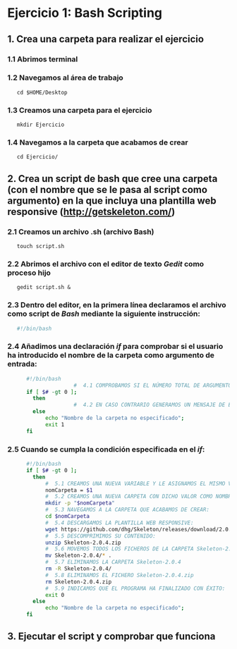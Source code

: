 # Ejercicio 1: Bash Scripting



## 1. Crea una carpeta para realizar el ejercicio

   

  ### 1.1 Abrimos terminal

  ### 1.2 Navegamos al área de trabajo

```
   cd $HOME/Desktop
```

  ### 1.3 Creamos una carpeta para el ejercicio

```
   mkdir Ejercicio
```

   ### 1.4 Navegamos a la carpeta que acabamos de crear

```
   cd Ejercicio/
```



## 2. Crea un script de bash que cree una carpeta (con el nombre que se le pasa al script como argumento) en la que incluya una plantilla web responsive (<http://getskeleton.com/>)

   

   ### 2.1 Creamos un archivo .sh (archivo Bash)

```
   touch script.sh
```

      

   ### 2.2 Abrimos el archivo con el editor de texto *Gedit* como proceso hijo

```
   gedit script.sh &
```

      

   ### 2.3 Dentro del editor, en la primera línea declaramos el archivo como script de *Bash* mediante la siguiente instrucción:

```bash
   #!/bin/bash
```

      

   ### 2.4 Añadimos una declaración *if* para comprobar si el usuario ha introducido el nombre de la carpeta como argumento de entrada:

```bash
      #!/bin/bash
                     #  4.1 COMPROBAMOS SI EL NÚMERO TOTAL DE ARGUMENTOS INTRODUCIDOS ES MAYOR QUE 0:
      if [ $# -gt 0 ];
      	then
                     #  4.2 EN CASO CONTRARIO GENERAMOS UN MENSAJE DE ERROR Y EL CÓDIGO DE SALIDA CORRESPONDIENTE:
      	else	         
      		echo "Nombre de la carpeta no especificado";
      		exit 1
      fi
```

   ### 2.5 Cuando se cumpla la condición  especificada en el *if*:

```bash
      #!/bin/bash
      if [ $# -gt 0 ];
      	then
      		#  5.1 CREAMOS UNA NUEVA VARIABLE Y LE ASIGNAMOS EL MISMO VALOR QUE EL PRIMER ARGUMENTO DE ENTRADA ($1):
      		nomCarpeta = $1
      		#  5.2 CREAMOS UNA NUEVA CARPETA CON DICHO VALOR COMO NOMBRE:
      		mkdir -p "$nomCarpeta"
      		#  5.3 NAVEGAMOS A LA CARPETA QUE ACABAMOS DE CREAR:
      		cd $nomCarpeta
      		#  5.4 DESCARGAMOS LA PLANTILLA WEB RESPONSIVE:
      		wget https://github.com/dhg/Skeleton/releases/download/2.0.4/Skeleton-2.0.4.zip
      		#  5.5 DESCOMPRIMIMOS SU CONTENIDO:
      		unzip Skeleton-2.0.4.zip
      		#  5.6 MOVEMOS TODOS LOS FICHEROS DE LA CARPETA Skeleton-2.0.4 A LA CARPETA MADRE:
      		mv Skeleton-2.0.4/* .
      		#  5.7 ELIMINAMOS LA CARPETA Skeleton-2.0.4
      		rm -R Skeleton-2.0.4/
      		#  5.8 ELIMINAMOS EL FICHERO Skeleton-2.0.4.zip
      		rm Skeleton-2.0.4.zip
      		#  5.9 INDICAMOS QUE EL PROGRAMA HA FINALIZADO CON ÉXITO:
      		exit 0
      	else
      		echo "Nombre de la carpeta no especificado";
      fi
```

      

## 3. Ejecutar el script y comprobar que funciona
